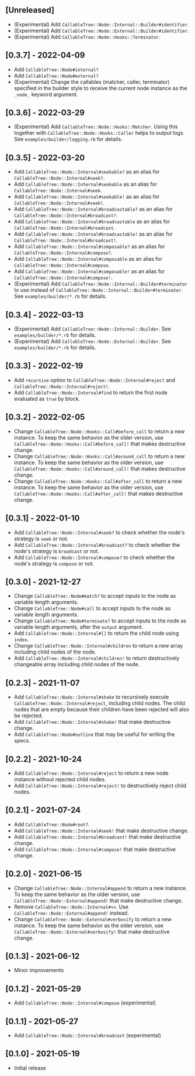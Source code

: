 ## [Unreleased]

- (Experimental) Add `CallableTree::Node::Internal::Builder#identifier`.
- (Experimental) Add `CallableTree::Node::External::Builder#identifier`.
- (Experimental) Add `CallableTree::Node::Hooks::Terminator`.

## [0.3.7] - 2022-04-09

- Add `CallableTree::Node#internal?`
- Add `CallableTree::Node#external?`
- (Experimental) Change the callables (matcher, caller, terminator) specified in the builder style to receive the current node instance as the `_node_` keyword argument.

## [0.3.6] - 2022-03-29

- (Experimental) Add `CallableTree::Node::Hooks::Matcher`.
  Using this together with `CallableTree::Node::Hooks::Caller` helps to output logs. See `examples/builder/logging.rb` for details.

## [0.3.5] - 2022-03-20

- Add `CallableTree::Node::Internal#seekable?` as an alias for `CallableTree::Node::Internal#seek?`.
- Add `CallableTree::Node::Internal#seekable` as an alias for `CallableTree::Node::Internal#seek`.
- Add `CallableTree::Node::Internal#seekable!` as an alias for `CallableTree::Node::Internal#seek!`.
- Add `CallableTree::Node::Internal#broadcastable?` as an alias for `CallableTree::Node::Internal#broadcast?`.
- Add `CallableTree::Node::Internal#broadcastable` as an alias for `CallableTree::Node::Internal#broadcast`.
- Add `CallableTree::Node::Internal#broadcastable!` as an alias for `CallableTree::Node::Internal#broadcast!`.
- Add `CallableTree::Node::Internal#composable?` as an alias for `CallableTree::Node::Internal#compose?`.
- Add `CallableTree::Node::Internal#composable` as an alias for `CallableTree::Node::Internal#compose`.
- Add `CallableTree::Node::Internal#composable!` as an alias for `CallableTree::Node::Internal#compose!`.
- (Experimental) Add `CallableTree::Node::Internal::Builder#terminator` to use instead of `CallableTree::Node::Internal::Builder#terminater`.
  See `examples/builder/*.rb` for details.

## [0.3.4] - 2022-03-13

- (Experimental) Add `CallableTree::Node::Internal::Builder`.
  See `examples/builder/*.rb` for details.
- (Experimental) Add `CallableTree::Node::External::Builder`.
  See `examples/builder/*.rb` for details.

## [0.3.3] - 2022-02-19

- Add `recursive` option to `CallableTree::Node::Internal#reject` and `CallableTree::Node::Internal#reject!`.
- Add `CallableTree::Node::Internal#find` to return the first node evaluated as `true` by block.

## [0.3.2] - 2022-02-05

- Change `CallableTree::Node::Hooks::Call#before_call` to return a new instance.
  To keep the same behavior as the older version, use `CallableTree::Node::Hooks::Call#before_call!` that makes destructive change.
- Change `CallableTree::Node::Hooks::Call#around_call` to return a new instance.
  To keep the same behavior as the older version, use `CallableTree::Node::Hooks::Call#around_call!` that makes destructive change.
- Change `CallableTree::Node::Hooks::Call#after_call` to return a new instance.
  To keep the same behavior as the older version, use `CallableTree::Node::Hooks::Call#after_call!` that makes destructive change.

## [0.3.1] - 2022-01-10

- Add `CallableTree::Node::Internal#seek?` to check whether the node's strategy is `seek` or not.
- Add `CallableTree::Node::Internal#broadcast?` to check whether the node's strategy is `broadcast` or not.
- Add `CallableTree::Node::Internal#compose?` to check whether the node's strategy is `compose` or not.

## [0.3.0] - 2021-12-27

- Change `CallableTree::Node#match?` to accept inputs to the node as variable length arguments.
- Change `CallableTree::Node#call` to accept inputs to the node as variable length arguments.
- Change `CallableTree::Node#terminate?` to accept inputs to the node as variable length arguments, after the `output` argument.
- Add `CallableTree::Node::Internal#[]` to return the child node using `index`.
- Change `CallableTree::Node::Internal#children` to return a new array including child nodes of the node.
- Add `CallableTree::Node::Internal#children!` to return destructively changeable array including child nodes of the node.

## [0.2.3] - 2021-11-07

- Add `CallableTree::Node::Internal#shake` to recursively execute `CallableTree::Node::Internal#reject`, including child nodes. The child nodes that are empty because their children have been rejected will also be rejected.
- Add `CallableTree::Node::Internal#shake!` that make destructive change.
- Add `CallableTree::Node#outline` that may be useful for writing the specs.

## [0.2.2] - 2021-10-24

- Add `CallableTree::Node::Internal#reject` to return a new node instance without rejected child nodes.
- Add `CallableTree::Node::Internal#reject!` to destructively reject child nodes.

## [0.2.1] - 2021-07-24

- Add `CallableTree::Node#root?`.
- Add `CallableTree::Node::Internal#seek!` that make destructive change.
- Add `CallableTree::Node::Internal#broadcast!` that make destructive change.
- Add `CallableTree::Node::Internal#compose!` that make destructive change.

## [0.2.0] - 2021-06-15

- Change `CallableTree::Node::Internal#append` to return a new instance.
  To keep the same behavior as the older version, use `CallableTree::Node::External#append!` that make destructive change.
- Remove `CallableTree::Node::Internal#<<`. Use `CallableTree::Node::External#append!` instead.
- Change `CallableTree::Node::External#verbosify` to return a new instance.
  To keep the same behavior as the older version, use `CallableTree::Node::External#verbosify!` that make destructive change.

## [0.1.3] - 2021-06-12

- Minor improvements

## [0.1.2] - 2021-05-29

- Add `CallableTree::Node::Internal#compose` (experimental)

## [0.1.1] - 2021-05-27

- Add `CallableTree::Node::Internal#broadcast` (experimental)

## [0.1.0] - 2021-05-19

- Initial release
